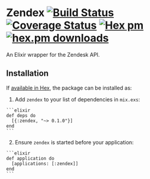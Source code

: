 # Zendex [![Build Status](https://travis-ci.org/shdblowers/zendex.svg?branch=master)](https://travis-ci.org/shdblowers/zendex) [![Coverage Status](https://coveralls.io/repos/github/shdblowers/zendex/badge.svg?branch=master)](https://coveralls.io/github/shdblowers/zendex?branch=master) [![Hex pm](http://img.shields.io/hexpm/v/zendex.svg?style=flat)](https://hex.pm/packages/zendex) [![hex.pm downloads](https://img.shields.io/hexpm/dt/zendex.svg?style=flat)](https://hex.pm/packages/zendex)

An Elixir wrapper for the Zendesk API.

## Installation

If [available in Hex](https://hex.pm/docs/publish), the package can be installed as:

  1. Add `zendex` to your list of dependencies in `mix.exs`:

    ```elixir
    def deps do
      [{:zendex, "~> 0.1.0"}]
    end
    ```

  2. Ensure `zendex` is started before your application:

    ```elixir
    def application do
      [applications: [:zendex]]
    end
    ```

